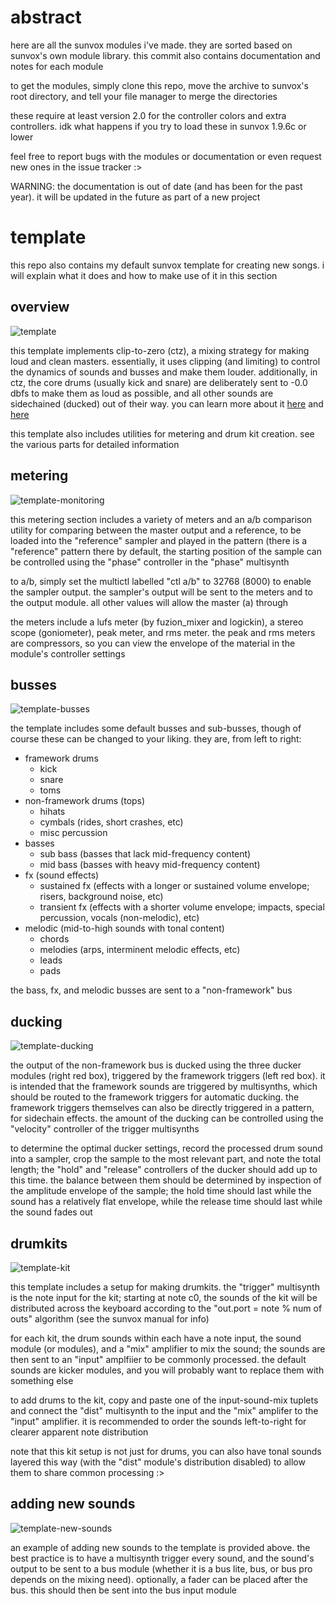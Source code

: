 # abstract
here are all the sunvox modules i've made. they are sorted based on sunvox's own module library. this commit also contains documentation and notes for each module

to get the modules, simply clone this repo, move the archive to sunvox's root directory, and tell your file manager to merge the directories

these require at least version 2.0 for the controller colors and extra controllers. idk what happens if you try to load these in sunvox 1.9.6c or lower

feel free to report bugs with the modules or documentation or even request new ones in the issue tracker :>

WARNING: the documentation is out of date (and has been for the past year). it will be updated in the future as part of a new project

# template
this repo also contains my default sunvox template for creating new songs. i will explain what it does and how to make use of it in this section

## overview

![template](https://user-images.githubusercontent.com/76746896/212500637-c6f83758-d29d-4aa2-9aeb-74270b50a089.png)

this template implements clip-to-zero (ctz), a mixing strategy for making loud and clean masters. essentially, it uses clipping (and limiting) to control the dynamics of sounds and busses and make them louder. additionally, in ctz, the core drums (usually kick and snare) are deliberately sent to -0.0 dbfs to make them as loud as possible, and all other sounds are sidechained (ducked) out of their way. you can learn more about it [here](https://docs.google.com/document/d/1Ogxa5-X_QdbtfLLQ_2mDEgPgHxNRLebQ7pps3rXewPM/edit) and [here](https://www.youtube.com/playlist?list=PL8r1b6466J-96DEGHcFLd52zSZ0ntMfPC)

this template also includes utilities for metering and drum kit creation. see the various parts for detailed information

## metering

![template-monitoring](https://user-images.githubusercontent.com/76746896/212500751-c6845ac7-b3ab-4bfa-a834-5fcbb60ef411.png)

this metering section includes a variety of meters and an a/b comparison utility for comparing between the master output and a reference, to be loaded into the "reference" sampler and played in the pattern (there is a "reference" pattern there by default, the starting position of the sample can be controlled using the "phase" controller in the "phase" multisynth

to a/b, simply set the multictl labelled "ctl a/b" to 32768 (8000) to enable the sampler output. the sampler's output will be sent to the meters and to the output module. all other values will allow the master (a) through

the meters include a lufs meter (by fuzion_mixer and logickin), a stereo scope (goniometer), peak meter, and rms meter. the peak and rms meters are compressors, so you can view the envelope of the material in the module's controller settings

## busses

![template-busses](https://user-images.githubusercontent.com/76746896/212500940-3be39f4d-e490-4efc-8bf5-652aabf2c30d.png)

the template includes some default busses and sub-busses, though of course these can be changed to your liking. they are, from left to right:

- framework drums
  - kick
  - snare
  - toms
- non-framework drums (tops)
  - hihats
  - cymbals (rides, short crashes, etc)
  - misc percussion
- basses
  - sub bass (basses that lack mid-frequency content)
  - mid bass (basses with heavy mid-frequency content)
- fx (sound effects)
  - sustained fx (effects with a longer or sustained volume envelope; risers, background noise, etc)
  - transient fx (effects with a shorter volume envelope; impacts, special percussion, vocals (non-melodic), etc)
- melodic (mid-to-high sounds with tonal content)
  - chords
  - melodies (arps, interminent melodic effects, etc)
  - leads
  - pads
  
the bass, fx, and melodic busses are sent to a "non-framework" bus

## ducking

![template-ducking](https://user-images.githubusercontent.com/76746896/212501115-a40d9e4c-a5cc-4acc-844a-32984bb72229.png)

the output of the non-framework bus is ducked using the three ducker modules (right red box), triggered by the framework triggers (left red box). it is intended that the framework sounds are triggered by multisynths, which should be routed to the framework triggers for automatic ducking. the framework triggers themselves can also be directly triggered in a pattern, for sidechain effects. the amount of the ducking can be controlled using the "velocity" controller of the trigger multisynths

to determine the optimal ducker settings, record the processed drum sound into a sampler, crop the sample to the most relevant part, and note the total length; the "hold" and "release" controllers of the ducker should add up to this time. the balance between them should be determined by inspection of the amplitude envelope of the sample; the hold time should last while the sound has a relatively flat envelope, while the release time should last while the sound fades out

## drumkits

![template-kit](https://user-images.githubusercontent.com/76746896/212501279-eb3b9202-25ae-4390-b2c9-eec32938c1af.png)

this template includes a setup for making drumkits. the "trigger" multisynth is the note input for the kit; starting at note c0, the sounds of the kit will be distributed across the keyboard according to the "out.port = note % num of outs" algorithm (see the sunvox manual for info)

for each kit, the drum sounds within each have a note input, the sound module (or modules), and a "mix" amplifier to mix the sound; the sounds are then sent to an "input" amplfiier to be commonly processed. the default sounds are kicker modules, and you will probably want to replace them with something else

to add drums to the kit, copy and paste one of the input-sound-mix tuplets and connect the "dist" multisynth to the input and the "mix" amplifer to the "input" amplifier. it is recommended to order the sounds left-to-right for clearer apparent note distribution

note that this kit setup is not just for drums, you can also have tonal sounds layered this way (with the "dist" module's distribution disabled) to allow them to share common processing :>

## adding new sounds

![template-new-sounds](https://user-images.githubusercontent.com/76746896/212501560-8eb69aa8-ff15-4ca4-88b0-61def1b0e177.png)

an example of adding new sounds to the template is provided above. the best practice is to have a multisynth trigger every sound, and the sound's output to be sent to a bus module (whether it is a bus lite, bus, or bus pro depends on the mixing need). optionally, a fader can be placed after the bus. this should then be sent into the bus input module








